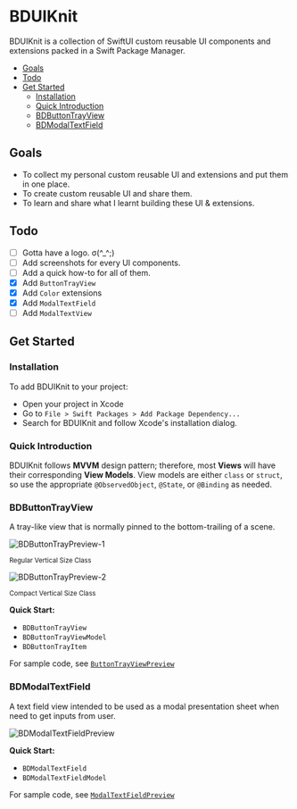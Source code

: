<!-- omit in toc -->
# BDUIKnit

BDUIKnit is a collection of SwiftUI custom reusable UI components and extensions packed in a Swift Package Manager.

- [Goals](#goals)
- [Todo](#todo)
- [Get Started](#get-started)
  - [Installation](#installation)
  - [Quick Introduction](#quick-introduction)
  - [BDButtonTrayView](#bdbuttontrayview)
  - [BDModalTextField](#bdmodaltextfield)

## Goals

- To collect my personal custom reusable UI and extensions and put them in one place.
- To create custom reusable UI and share them.
- To learn and share what I learnt building these UI & extensions.

## Todo

- [ ] Gotta have a logo. σ(^_^;)
- [ ] Add screenshots for every UI components.
- [ ] Add a quick how-to for all of them.
- [x] Add `ButtonTrayView`
- [x] Add `Color` extensions
- [x] Add `ModalTextField`
- [ ] Add `ModalTextView`

## Get Started

### Installation

To add BDUIKnit to your project:

- Open your project in Xcode
- Go to `File > Swift Packages > Add Package Dependency...`
- Search for BDUIKnit and follow Xcode's installation dialog.

### Quick Introduction

BDUIKnit follows **MVVM** design pattern; therefore, most **Views** will have their corresponding **View Models**. View models are either `class` or `struct`, so use the appropriate `@ObservedObject`, `@State`, or `@Binding` as needed.

### BDButtonTrayView

A tray-like view that is normally pinned to the bottom-trailing of a scene.

![BDButtonTrayPreview-1][button-tray-preview]

<small>Regular Vertical Size Class</small>

![BDButtonTrayPreview-2][button-tray-preview-horizontal]

<small>Compact Vertical Size Class</small>

**Quick Start:**

- `BDButtonTrayView`
- `BDButtonTrayViewModel`
- `BDButtonTrayItem`

For sample code, see [`ButtonTrayViewPreview`][ButtonTrayViewPreview.swift]

### BDModalTextField

A text field view intended to be used as a modal presentation sheet when need to get inputs from user.

![BDModalTextFieldPreview][modal-text-field-preview]

**Quick Start:**

- `BDModalTextField`
- `BDModalTextFieldModel`

For sample code, see [`ModalTextFieldPreview`][ModalTextFieldPreview.swift]

<!-- Preview File Link -->

[ButtonTrayViewPreview.swift]: https://github.com/iDara09/BDProjects/blob/master/BDProjects/BDUIKnit%20Preview/ButtonTrayViewPreview.swift

[ModalTextFieldPreview.swift]: https://github.com/iDara09/BDProjects/blob/master/BDProjects/BDUIKnit%20Preview/ModalTextFieldPreview.swift

<!-- Preview Image Link -->

[button-tray-preview]: https://user-images.githubusercontent.com/21166606/79085623-2307dd00-7cee-11ea-8732-b3ef96836f78.png

[button-tray-preview-horizontal]: https://user-images.githubusercontent.com/21166606/79085566-ee942100-7ced-11ea-8d09-10eac91fac7d.png

[modal-text-field-preview]: https://user-images.githubusercontent.com/21166606/79085645-37e47080-7cee-11ea-9d90-b73510e4506d.png
